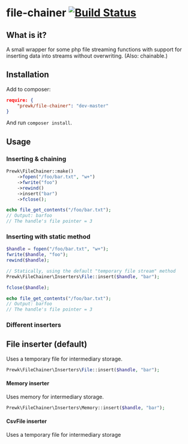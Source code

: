 file-chainer [![Build Status](https://travis-ci.org/prewk/file-chainer.svg?branch=master)](https://travis-ci.org/prewk/file-chainer)
============
## What is it?
A small wrapper for some php file streaming functions with support for inserting data into streams without overwriting. (Also: chainable.)

## Installation
Add to composer:

````json
require: {
    "prewk/file-chainer": "dev-master"
}
````

And run `composer install`.

## Usage

### Inserting & chaining

````php
Prewk\FileChainer::make()
    ->fopen("/foo/bar.txt", "w+")
    ->fwrite("foo")
    ->rewind()
    ->insert("bar")
    ->fclose();

echo file_get_contents("/foo/bar.txt");
// Output: barfoo
// The handle's file pointer = 3
````

### Inserting with static method
````php
$handle = fopen("/foo/bar.txt", "w+");
fwrite($handle, "foo");
rewind($handle);

// Statically, using the default "temporary file stream" method
Prewk\FileChainer\Inserters\File::insert($handle, "bar");

fclose($handle);

echo file_get_contents("/foo/bar.txt");
// Output: barfoo
// The handle's file pointer = 3
````

### Different inserters

## File inserter (default)

Uses a temporary file for intermediary storage.

````php
Prewk\FileChainer\Inserters\File::insert($handle, "bar");
````

#### Memory inserter

Uses memory for intermediary storage.

````php
Prewk\FileChainer\Inserters\Memory::insert($handle, "bar");
````

#### CsvFile inserter

Uses a temporary file for intermediary storage